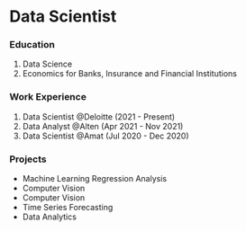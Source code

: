 # Data Scientist 

### Education
1. Data Science 
2. Economics for Banks, Insurance and Financial Institutions

### Work Experience
1. Data Scientist @Deloitte (2021 - Present)
2. Data Analyst @Alten (Apr 2021 - Nov 2021)
3. Data Scientist @Amat (Jul 2020 -  Dec 2020)

### Projects
* Machine Learning Regression Analysis 
* Computer Vision 
* Computer Vision
* Time Series Forecasting
* Data Analytics 
